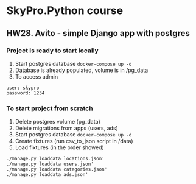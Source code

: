 # SkyPro.Python course
## HW28. Avito - simple Django app with postgres

### Project is ready to start locally

1. Start postgres database `docker-compose up -d`
2. Database is already populated, volume is in /pg_data
3. To access admin
```
user: skypro
password: 1234
```

### To start project from scratch

1. Delete postgres volume (pg_data)
2. Delete migrations from apps (users, ads)
3. Start postgres database `docker-compose up -d`
4. Create fixtures (run csv_to_json script in /data)
5. Load fixtures (in the order showed)
```
./manage.py loaddata locations.json'
./manage.py loaddata users.json'
./manage.py loaddata categories.json'
./manage.py loaddata ads.json'
```

